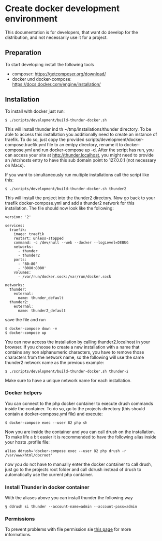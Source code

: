 # Create docker development environment

This documentation is for developers, that want do develop for the distribution, and not necessarily use it for a 
project.

## Preparation
To start developing install the following tools

- composer: https://getcomposer.org/download/
- docker und docker-compose: https://docs.docker.com/engine/installation/


## Installation

To install with docker just run:

```
$ ./scripts/development/build-thunder-docker.sh
```

This will install thunder ind th ~/tmp/installations/thunder directory. To be able to access this installation you 
additionally need to create an instance of traefik. To do so, just copy the provided 
scripts/development/docker-compose.traefik.yml file to an emtpy directory, rename it to docker-compose.yml and run
docker-compose up -d.
After the script has run, you can access your site at http://thunder.localhost, you might need to provide 
an /etc/hosts entry to have this sub domain point to 127.0.0.1 (not necessary on Macs).

If you want to simultaneously run multiple installations call the script like this:

```
$ ./scripts/development/build-thunder-docker.sh thunder2
```

This will install the project into the thunder2 directory. Now go back to your traefik docker-compose.yml and add a
thunder2 network for this installation. The file should now look like the following:

```
version: '2'

services:
  traefik:
    image: traefik
    restart: unless-stopped
    command: -c /dev/null --web --docker --logLevel=DEBUG
    networks:
      - thunder
      - thunder2
    ports:
      - '80:80'
      - '8080:8080'
    volumes:
      - /var/run/docker.sock:/var/run/docker.sock

networks:
  thunder:
    external:
      name: thunder_default
  thunder2:
    external:
      name: thunder2_default      
```

save the file and run 

``` 
$ docker-compose down -v
$ docker-compose up 
```

You can now access the installation by calling thunder2.localhost in your browser. If you choose to create a new 
installation with a name that contains any non alphanumeric characters, you have to remove those characters from the
network name, so the following will use the same thunder2 network name as the previous example:
 
```
$ ./scripts/development/build-thunder-docker.sh thunder-2
```

Make sure to have a unique network name for each installation. 

### Docker helpers

You can connect to the php docker container to execute drush commands inside the container. To do so, go
to the projects directory (this should contain a docker-compose.yml file) and execute:

``` 
$ docker-compose exec --user 82 php sh
```

Now you are inside the container and you can call drush on the installation. To make life a bit easier 
it is recommended to have the following alias inside your hosts .profile file:

```
alias ddrush='docker-compose exec --user 82 php drush -r /var/www/html/docroot'
```

now you do not have to manually enter the docker container to call drush, just go to the projects root 
folder and call ddrush instead of drush to automatically use the current php
container.

### Install Thunder in docker container

With the aliases above you can install thunder the following way 

```
§ ddrush si thunder --account-name=admin --account-pass=admin
```

### Permissions

To prevent problems with file permission sie [this page](https://docker4drupal.readthedocs.io/en/latest/permissions/) 
for more informations.  
